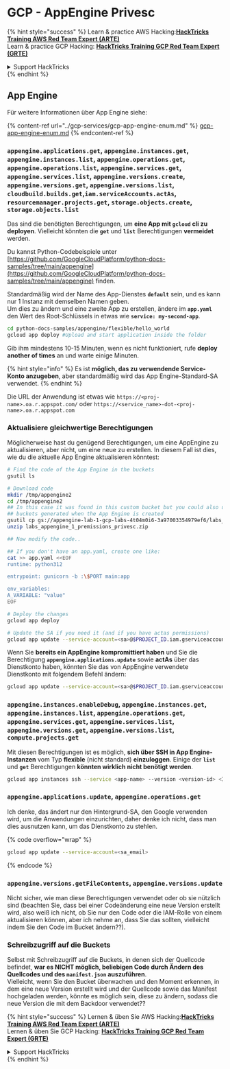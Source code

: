 # GCP - AppEngine Privesc

{% hint style="success" %}
Learn & practice AWS Hacking:<img src="../../../.gitbook/assets/image (1).png" alt="" data-size="line">[**HackTricks Training AWS Red Team Expert (ARTE)**](https://training.hacktricks.xyz/courses/arte)<img src="../../../.gitbook/assets/image (1).png" alt="" data-size="line">\
Learn & practice GCP Hacking: <img src="../../../.gitbook/assets/image (2).png" alt="" data-size="line">[**HackTricks Training GCP Red Team Expert (GRTE)**<img src="../../../.gitbook/assets/image (2).png" alt="" data-size="line">](https://training.hacktricks.xyz/courses/grte)

<details>

<summary>Support HackTricks</summary>

* Check the [**subscription plans**](https://github.com/sponsors/carlospolop)!
* **Join the** 💬 [**Discord group**](https://discord.gg/hRep4RUj7f) or the [**telegram group**](https://t.me/peass) or **follow** us on **Twitter** 🐦 [**@hacktricks\_live**](https://twitter.com/hacktricks\_live)**.**
* **Share hacking tricks by submitting PRs to the** [**HackTricks**](https://github.com/carlospolop/hacktricks) and [**HackTricks Cloud**](https://github.com/carlospolop/hacktricks-cloud) github repos.

</details>
{% endhint %}

## App Engine

Für weitere Informationen über App Engine siehe:

{% content-ref url="../gcp-services/gcp-app-engine-enum.md" %}
[gcp-app-engine-enum.md](../gcp-services/gcp-app-engine-enum.md)
{% endcontent-ref %}

### `appengine.applications.get`, `appengine.instances.get`, `appengine.instances.list`, `appengine.operations.get`, `appengine.operations.list`, `appengine.services.get`, `appengine.services.list`, `appengine.versions.create`, `appengine.versions.get`, `appengine.versions.list`, `cloudbuild.builds.get`,`iam.serviceAccounts.actAs`, `resourcemanager.projects.get`, `storage.objects.create`, `storage.objects.list`

Das sind die benötigten Berechtigungen, um **eine App mit `gcloud` cli zu deployen**. Vielleicht könnten die **`get`** und **`list`** Berechtigungen **vermeidet** werden.

Du kannst Python-Codebeispiele unter [https://github.com/GoogleCloudPlatform/python-docs-samples/tree/main/appengine](https://github.com/GoogleCloudPlatform/python-docs-samples/tree/main/appengine) finden.

Standardmäßig wird der Name des App-Dienstes **`default`** sein, und es kann nur 1 Instanz mit demselben Namen geben.\
Um dies zu ändern und eine zweite App zu erstellen, ändere im **`app.yaml`** den Wert des Root-Schlüssels in etwas wie **`service: my-second-app`**.
```bash
cd python-docs-samples/appengine/flexible/hello_world
gcloud app deploy #Upload and start application inside the folder
```
Gib ihm mindestens 10-15 Minuten, wenn es nicht funktioniert, rufe **deploy another of times** an und warte einige Minuten.

{% hint style="info" %}
Es ist **möglich, das zu verwendende Service-Konto anzugeben**, aber standardmäßig wird das App Engine-Standard-SA verwendet.
{% endhint %}

Die URL der Anwendung ist etwas wie `https://<proj-name>.oa.r.appspot.com/` oder `https://<service_name>-dot-<proj-name>.oa.r.appspot.com`

### Aktualisiere gleichwertige Berechtigungen

Möglicherweise hast du genügend Berechtigungen, um eine AppEngine zu aktualisieren, aber nicht, um eine neue zu erstellen. In diesem Fall ist dies, wie du die aktuelle App Engine aktualisieren könntest:
```bash
# Find the code of the App Engine in the buckets
gsutil ls

# Download code
mkdir /tmp/appengine2
cd /tmp/appengine2
## In this case it was found in this custom bucket but you could also use the
## buckets generated when the App Engine is created
gsutil cp gs://appengine-lab-1-gcp-labs-4t04m0i6-3a97003354979ef6/labs_appengine_1_premissions_privesc.zip .
unzip labs_appengine_1_premissions_privesc.zip

## Now modify the code..

## If you don't have an app.yaml, create one like:
cat >> app.yaml <<EOF
runtime: python312

entrypoint: gunicorn -b :\$PORT main:app

env_variables:
A_VARIABLE: "value"
EOF

# Deploy the changes
gcloud app deploy

# Update the SA if you need it (and if you have actas permissions)
gcloud app update --service-account=<sa>@$PROJECT_ID.iam.gserviceaccount.com
```
Wenn Sie **bereits ein AppEngine kompromittiert haben** und Sie die Berechtigung **`appengine.applications.update`** sowie **actAs** über das Dienstkonto haben, könnten Sie das von AppEngine verwendete Dienstkonto mit folgendem Befehl ändern:
```bash
gcloud app update --service-account=<sa>@$PROJECT_ID.iam.gserviceaccount.com
```
### `appengine.instances.enableDebug`, `appengine.instances.get`, `appengine.instances.list`, `appengine.operations.get`, `appengine.services.get`, `appengine.services.list`, `appengine.versions.get`, `appengine.versions.list`, `compute.projects.get`

Mit diesen Berechtigungen ist es möglich, **sich über SSH in App Engine-Instanzen** vom Typ **flexible** (nicht standard) **einzuloggen**. Einige der **`list`** und **`get`** Berechtigungen **könnten wirklich nicht benötigt werden**.
```bash
gcloud app instances ssh --service <app-name> --version <version-id> <ID>
```
### `appengine.applications.update`, `appengine.operations.get`

Ich denke, das ändert nur den Hintergrund-SA, den Google verwenden wird, um die Anwendungen einzurichten, daher denke ich nicht, dass man dies ausnutzen kann, um das Dienstkonto zu stehlen.

{% code overflow="wrap" %}
```bash
gcloud app update --service-account=<sa_email>
```
{% endcode %}

### `appengine.versions.getFileContents`, `appengine.versions.update`

Nicht sicher, wie man diese Berechtigungen verwendet oder ob sie nützlich sind (beachten Sie, dass bei einer Codeänderung eine neue Version erstellt wird, also weiß ich nicht, ob Sie nur den Code oder die IAM-Rolle von einem aktualisieren können, aber ich nehme an, dass Sie das sollten, vielleicht indem Sie den Code im Bucket ändern??).

### Schreibzugriff auf die Buckets

Selbst mit Schreibzugriff auf die Buckets, in denen sich der Quellcode befindet, **war es NICHT möglich, beliebigen Code durch Ändern des Quellcodes und des `manifest.json` auszuführen**.\
Vielleicht, wenn Sie den Bucket überwachen und den Moment erkennen, in dem eine neue Version erstellt wird und der Quellcode sowie das Manifest hochgeladen werden, könnte es möglich sein, diese zu ändern, sodass die neue Version die mit dem Backdoor verwendet??

{% hint style="success" %}
Lernen & üben Sie AWS Hacking:<img src="../../../.gitbook/assets/image (1).png" alt="" data-size="line">[**HackTricks Training AWS Red Team Expert (ARTE)**](https://training.hacktricks.xyz/courses/arte)<img src="../../../.gitbook/assets/image (1).png" alt="" data-size="line">\
Lernen & üben Sie GCP Hacking: <img src="../../../.gitbook/assets/image (2).png" alt="" data-size="line">[**HackTricks Training GCP Red Team Expert (GRTE)**<img src="../../../.gitbook/assets/image (2).png" alt="" data-size="line">](https://training.hacktricks.xyz/courses/grte)

<details>

<summary>Support HackTricks</summary>

* Überprüfen Sie die [**Abonnementpläne**](https://github.com/sponsors/carlospolop)!
* **Treten Sie der** 💬 [**Discord-Gruppe**](https://discord.gg/hRep4RUj7f) oder der [**Telegram-Gruppe**](https://t.me/peass) bei oder **folgen** Sie uns auf **Twitter** 🐦 [**@hacktricks\_live**](https://twitter.com/hacktricks\_live)**.**
* **Teilen Sie Hacking-Tricks, indem Sie PRs an die** [**HackTricks**](https://github.com/carlospolop/hacktricks) und [**HackTricks Cloud**](https://github.com/carlospolop/hacktricks-cloud) GitHub-Repos senden.

</details>
{% endhint %}
